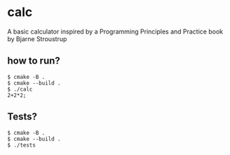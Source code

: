 # calc
A basic calculator inspired by a Programming Principles and Practice book by Bjarne Stroustrup

## how to run?

```console
$ cmake -B .
$ cmake --build .
$ ./calc
2+2*2;
```

## Tests?

```console
$ cmake -B .
$ cmake --build .
$ ./tests
```
